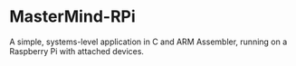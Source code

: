 # MasterMind-RPi
 A simple, systems-level application in C and ARM Assembler, running on a Raspberry Pi with attached devices.
